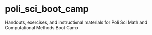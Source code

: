 # poli_sci_boot_camp
Handouts, exercises, and instructional materials for Poli Sci Math and Computational Methods Boot Camp
